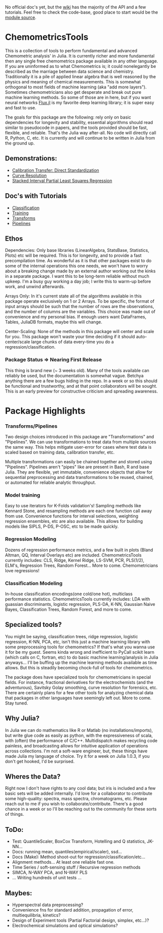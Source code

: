No official doc's yet, but the [wiki](https://github.com/caseykneale/ChemometricsTools/wiki) has the majority of the API and a few tutorials. Feel free to check the code-base, good place to start would be the [module source](https://github.com/caseykneale/ChemometricsTools/blob/master/src/ChemometricsTools.jl).

# ChemometricsTools
This is a collection of tools to perform fundamental and advanced Chemometric analysis' in Julia. It is currently richer and more fundamental then any single free chemometrics package available in any other language. If you are uninformed as to what Chemometrics is; it could nonelegantly be described as the marriage between data science and chemistry. Traditionally it is a pile of applied linear algebra that is well reasoned by the physics and meaning of chemical measurements. This is somewhat orthogonal to most fields of machine learning (aka "add more layers"). Sometimes chemometricians also get desperate and break out pure machine learning methods. So some of those are in here, but if you want neural networks [Flux.jl](https://github.com/FluxML/Flux.jl) is my favorite deep learning library; it is super easy and fast to use.

The goals for this package are the following: rely only on basic dependencies for longevity and stability, essential algorithms should read similar to pseudocode in papers, and the tools provided should be fast, flexible, and reliable. That's the Julia way after-all. No code will directly call R, Python, C, etc. It is currently and will continue to be written in Julia from the ground up.

## Demonstrations:
  - [Calibration Transfer: Direct Standardization](https://github.com/caseykneale/ChemometricsTools/wiki/Calibration-Transfer:-Direct-Standardization-Demo)
  - [Curve Resolution](https://github.com/caseykneale/ChemometricsTools/wiki/Curve-Resolution:-Demo)
  - [Stacked Interval Partial Least Squares Regression](https://github.com/caseykneale/ChemometricsTools/wiki/Stacked-Interval-Partial-Least-Squares:-A-Demo)
## Doc's with Tutorials
  - [Classification](https://github.com/caseykneale/ChemometricsTools/wiki/Classification-Methods)
  - [Training](https://github.com/caseykneale/ChemometricsTools/wiki/Training-Methods)
  - [Transforms](https://github.com/caseykneale/ChemometricsTools/wiki/Transformations)
  - [Pipelines](https://github.com/caseykneale/ChemometricsTools/wiki/Pipelines)

## Ethos
Dependencies: Only base libraries (LinearAlgebra, StatsBase, Statistics, Plots) etc will be required. This is for longevity, and to provide a fast precompilation time. As wonderful as it is that other packages exist to do some of the internal operations this one needs, we won't have to worry about a breaking change made by an external author working out the kinks in a separate package. I want this to be long-term reliable without much upkeep. I'm a busy guy working a day job; I write this to warm-up before work, and unwind afterwards.

Arrays Only: In it's current state all of the algorithms available in this package operate exclusively on 1 or 2 Arrays. To be specific, the format of input arrays should be such that the number of rows are the observations, and the number of columns are the variables. This choice was made out of convenience and my personal bias. If enough users want DataFrames, Tables, JuliaDB formats, maybe this will change.

Center-Scaling: None of the methods in this package will center and scale for you. This package won't waste your time deciding if it should auto-center/scale large chunks of data every-time you do a regression/classification.

### Package Status => Nearing First Release
This thing is brand new (~ 3 weeks old). Many of the tools available can reliably be used, but the documentation is somewhat vague. Betchya anything there are a few bugs hiding in the repo. In a week or so this should be functional and trustworthy, and at that point collaborators will be sought. This is an early preview for constructive criticism and spreading awareness.

# Package Highlights
### Transforms/Pipelines
Two design choices introduced in this package are "Transformations" and "Pipelines". We can use transformations to treat data from multiple sources the same way. This helps mitigate user-error for cases where test data is scaled based on training data, calibration transfer, etc.

Multiple transformations can easily be chained together and stored using "Pipelines". Pipelines aren't "pipes" like are present in Bash, R and base Julia. They are flexible, yet immutable, convenience objects that allow for sequential preprocessing and data transformations to be reused, chained, or automated for reliable analytic throughput.

### Model training
Easy to use iterators for K-Folds validation's! Sampling methods like Kennard Stone, and resampling methods are each one function call away from use. Convenience functions for interval selections, weighting regression ensembles, etc are also available. This allows for building models like SIPLS, P-DS, P-OSC, etc to be made quickly.

### Regression Modeling
Dozens of regression performance metrics, and a few built in plots (Bland Altman, QQ, Interval Overlays etc) are included. ChemometricsTools currently includes: CLS, Ridge, Kernel Ridge, LS-SVM, PCR, PLS(1/2), ELM's, Regression Trees, Random Forest... More to come. Chemometricians love regressions!

### Classification Modeling
In-house classification encodings(one cold/one hot), multiclass performance statistics. ChemometricsTools currently includes: LDA with guassian discriminants, logistic regression, PLS-DA, K-NN, Gaussian Naive Bayes, Classification Trees, Random Forest, and more to come.

## Specialized tools?
You might be saying, classification trees, ridge regression, logistic regression, K-NN, PCA, etc, isn't this just a machine learning library with some preprocessing tools for chemometrics? If that's what you wanna use it for be my guest. Seems kinda wrong and inefficient to PyCall scikit learn (which calls on C, fortran, etc) to do basic machine learning/analysis in Julia anyways... I'll be buffing up the machine learning methods available as time allows. But this is steadily becoming chock-full of tools for chemometrics.

The package does have specialized tools for chemometricians in special fields. For instance, fractional derivatives for the electrochemists (and the adventurous), Savitsky Golay smoothing, curve resolution for forensics, etc. There are certainly plans for a few other tools for analyzing chemical data that packages in other languages have seemingly left out. More to come. Stay tuned.

## Why Julia?
In Julia we can do mathematics like R or Matlab (no installations/imports), but write glue code as easily as python, with the expressiveness of scala, with (often) the performance of C/C++. Multidispatch makes recycling code painless, and broadcasting allows for intuitive application of operations across collections. I'm not a soft-ware engineer, but, these things have made Julia my language of choice. Try it for a week on Julia 1.0.3, if you don't get hooked, I'd be surprised.

## Wheres the Data?
Right now I don't have rights to any cool data; but iris is included and a few basic sets will be added internally. I'd love for a collaborator to contribute some high-quality: spectra, mass spectra, chromatograms, etc. Please reach out to me if you wish to collaborate/contribute. There's a good chance in a week or so I'll be reaching out to the community for these sorts of things.

## ToDo:
  - Test: QuantileScaler, BoxCox Transform, Hotelling and Q statistics, JK-NN...
  - Docs: running mean, quantiles(empirical/scaler), ssd...
  - Docs (Make): Method shoot-out for regression/classification/etc...
  - Alignment methods... At least one reliable fast one.
  - Time Series / soft-sensing stuff / Recursive regression methods
  - SIMCA, N-WAY PCA, and N-WAY PLS
  - ... Writing hundreds of unit tests ...

## Maybes:
  - Hyperspectral data preprocessing?
  - Convenience fns for standard addition, propagation of error, multiequilibria, kinetics?
  - Design of Experiment tools (Partial Factorial design, simplex, etc...)?
  - Electrochemical simulations and optical simulations?
